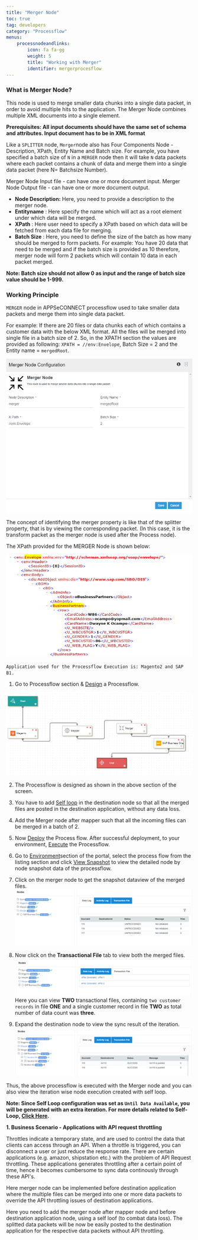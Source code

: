 ```yaml
---
title: "Merger Node"
toc: true
tag: developers
category: "Processflow"
menus: 
    processnodeandlinks:
        icon: fa fa-gg
        weight: 5
        title: "Working with Merger" 
        identifier: mergerprocesflow
---
```

### What is Merger Node?

This node is used to merge smaller data chunks into a single data packet, in order to avoid
multiple hits to the application. The Merger Node combines multiple XML documents into a single element.
 
**Prerequisites: All input documents should have the same set of schema and attributes. Input document has to be in XML format**

Like a `SPLITTER` node, `Merger`node also has Four Components Node - Description, XPath, Entity Name
and Batch size. For example, you have specified a batch size of `N` in a `MERGER` node then 
it will take `N` data packets where each packet contains a chunk of data and merge them into a single data packet (here N= Batchsize Number).

Merger Node Input file -  can have one or more document input.
Merger Node Output file - can have one or more document output.

- **Node Description:** Here, you need to provide a description to the merger node.
- **Entityname** : Here specify the name which will act as a root element under which data will be merged.
- **XPath** : Here user need to specify a XPath based on which data will be fetched from each data file for merging.
- **Batch Size** : Here, you need to define the size of the batch as how many should be 
merged to form packets. For example: You have 20 data that need to be merged 
and if the batch size is provided as 10 therefore, merger node will form 2 packets 
which will contain 10 data in each packet merged. 

**Note: Batch size should not allow 0 as input and the range of batch size value 
should be 1-999.**


### Working Principle

`MERGER` node in APPSeCONNECT processflow used to take smaller data packets and merge them into single data packet.

For example: If there are 20 files or data chunks each of which contains a customer data 
with the below XML format. All the files will be merged into single file in a batch 
size of 2. So, in the XPATH section the values are provided as following:
 `XPATH = //env:Envelope`, Batch Size = 2 and the Entity name = `mergedRoot`.

![Merger1](\staticfiles\processflow\media\merger1.PNG)

The concept of identifying the merger property is like that of the splitter property, that is by viewing the corresponding packet. 
(In this case, it is the transform packet as the merger node is used after the Process node).

The XPath provided for the MERGER Node is shown below:

![Merger4](/staticfiles/workflow-management/media/Merger/Merger4.png)

`Application used for the Processflow Execution is: Magento2 and SAP B1.`

   
1) Go to Processflow section & [Design](/processflow/designer-processflow/) a Processflow.  

![mergerflow1](\staticfiles\processflow\media\mergeflow1.PNG)

2) The Processflow is designed as shown in the above section of the screen.  

4) You have to add [Self loop](/processflow/working-with-processflow-selfloop/) in the destination node so that all the merged files are posted in the destination application, without any data loss.  

5) Add the Merger node after mapper such that all the incoming files can be merged in a batch of 2.

5) Now [Deploy](/processflow/deploying-and-executing-processfloww/) the Process flow. After successful deployment, to your environment, [Execute](/processflow/deploying-and-executing-processfloww/) the Processflow. 

6) Go to [Environment](/deployment/Environment-Management/)section of the portal, select the process flow from the listing section and click [View Snapshot](/processflow/snapshot-processflow/)
to view the detailed node by node snapshot data of the processflow.    

7) Click on the merger node to get the snapshot dataview of the merged files.      
![mergeflow2](\staticfiles\processflow\media\mergeflow2.PNG)    

8) Now click on the **Transactional File** tab to view both the merged files.  
 ![mergeflow3](\staticfiles\processflow\media\mergeflow3.PNG)      
Here you can view **TWO** transactional files, containing `two customer records` in file **ONE** and a single customer record in file **TWO** as total number of data count was **three**. 
  
9) Expand the destination node to view the sync result of the iteration.
![mergeflow4](\staticfiles\processflow\media\mergeflow4.PNG)
 
Thus, the above processflow is executed with the Merger node and you can also 
view the iteration wise node execution created with self loop.

**Note: Since Self Loop configuration was set as `Until Data Available`, you will be generated with an extra iteration. For more details related to Self-Loop, [Click Here](/processflow/working-with-processflow-selfloop/).**

**1. Business Scenario -  Applications with API request throttling**   

Throttles indicate a temporary state, and are used to control the data that clients can access through an API. 
When a throttle is triggered, you can disconnect a user or just reduce the response rate. There are certain applications (e.g. amazon, shipstation etc.) with the problem of API
Request throttling. These applications generates throttling after a certain point of time, hence
it becomes cumbersome to sync data continously through these API's.

Here merger node can be implemented before destination application where the multiple 
files can be merged into one or more data packets to override the API throttling
issues of destination applications.

Here you need to add the merger node after mapper node and before destination application node, using
a self loof (to combat data loss). The splitted data packets will be now be easily posted to the destination
application for the respective data packets without API throttling.



